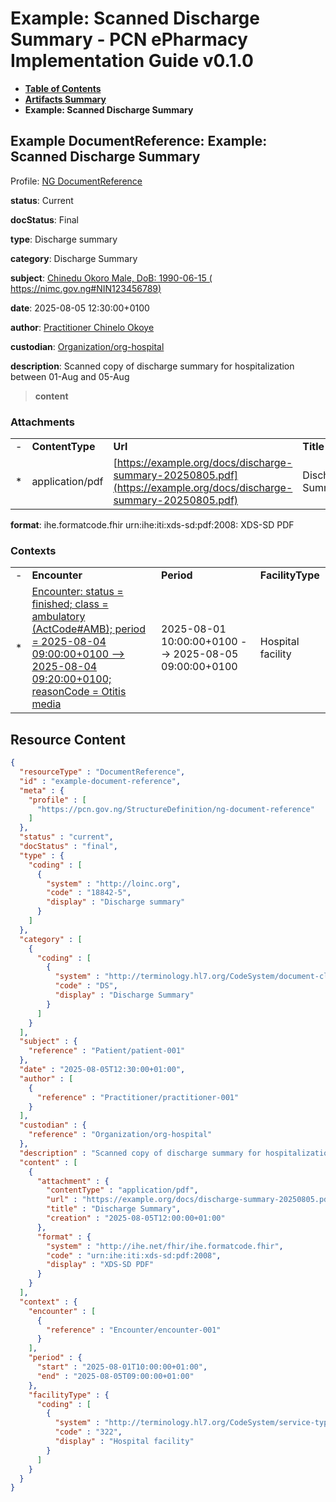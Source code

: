 # Example: Scanned Discharge Summary - PCN ePharmacy Implementation Guide v0.1.0

* [**Table of Contents**](toc.md)
* [**Artifacts Summary**](artifacts.md)
* **Example: Scanned Discharge Summary**

## Example DocumentReference: Example: Scanned Discharge Summary

Profile: [NG DocumentReference](StructureDefinition-ng-document-reference.md)

**status**: Current

**docStatus**: Final

**type**: Discharge summary

**category**: Discharge Summary

**subject**: [Chinedu Okoro Male, DoB: 1990-06-15 ( https://nimc.gov.ng#NIN123456789)](Patient-patient-001.md)

**date**: 2025-08-05 12:30:00+0100

**author**: [Practitioner Chinelo Okoye](Practitioner-practitioner-001.md)

**custodian**: [Organization/org-hospital](Organization/org-hospital)

**description**: Scanned copy of discharge summary for hospitalization between 01-Aug and 05-Aug

> **content**

### Attachments

| | | | | |
| :--- | :--- | :--- | :--- | :--- |
| - | **ContentType** | **Url** | **Title** | **Creation** |
| * | application/pdf | [https://example.org/docs/discharge-summary-20250805.pdf](https://example.org/docs/discharge-summary-20250805.pdf) | Discharge Summary | 2025-08-05 12:00:00+0100 |

**format**: ihe.formatcode.fhir urn:ihe:iti:xds-sd:pdf:2008: XDS-SD PDF

### Contexts

| | | | |
| :--- | :--- | :--- | :--- |
| - | **Encounter** | **Period** | **FacilityType** |
| * | [Encounter: status = finished; class = ambulatory (ActCode#AMB); period = 2025-08-04 09:00:00+0100 --> 2025-08-04 09:20:00+0100; reasonCode = Otitis media](Encounter-encounter-001.md) | 2025-08-01 10:00:00+0100 --> 2025-08-05 09:00:00+0100 | Hospital facility |



## Resource Content

```json
{
  "resourceType" : "DocumentReference",
  "id" : "example-document-reference",
  "meta" : {
    "profile" : [
      "https://pcn.gov.ng/StructureDefinition/ng-document-reference"
    ]
  },
  "status" : "current",
  "docStatus" : "final",
  "type" : {
    "coding" : [
      {
        "system" : "http://loinc.org",
        "code" : "18842-5",
        "display" : "Discharge summary"
      }
    ]
  },
  "category" : [
    {
      "coding" : [
        {
          "system" : "http://terminology.hl7.org/CodeSystem/document-classcodes",
          "code" : "DS",
          "display" : "Discharge Summary"
        }
      ]
    }
  ],
  "subject" : {
    "reference" : "Patient/patient-001"
  },
  "date" : "2025-08-05T12:30:00+01:00",
  "author" : [
    {
      "reference" : "Practitioner/practitioner-001"
    }
  ],
  "custodian" : {
    "reference" : "Organization/org-hospital"
  },
  "description" : "Scanned copy of discharge summary for hospitalization between 01-Aug and 05-Aug",
  "content" : [
    {
      "attachment" : {
        "contentType" : "application/pdf",
        "url" : "https://example.org/docs/discharge-summary-20250805.pdf",
        "title" : "Discharge Summary",
        "creation" : "2025-08-05T12:00:00+01:00"
      },
      "format" : {
        "system" : "http://ihe.net/fhir/ihe.formatcode.fhir",
        "code" : "urn:ihe:iti:xds-sd:pdf:2008",
        "display" : "XDS-SD PDF"
      }
    }
  ],
  "context" : {
    "encounter" : [
      {
        "reference" : "Encounter/encounter-001"
      }
    ],
    "period" : {
      "start" : "2025-08-01T10:00:00+01:00",
      "end" : "2025-08-05T09:00:00+01:00"
    },
    "facilityType" : {
      "coding" : [
        {
          "system" : "http://terminology.hl7.org/CodeSystem/service-type",
          "code" : "322",
          "display" : "Hospital facility"
        }
      ]
    }
  }
}

```
